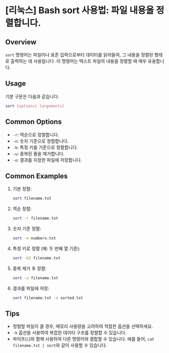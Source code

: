 # [리눅스] Bash sort 사용법: 파일 내용을 정렬합니다.

## Overview
`sort` 명령어는 파일이나 표준 입력으로부터 데이터를 읽어들여, 그 내용을 정렬된 형태로 출력하는 데 사용됩니다. 이 명령어는 텍스트 파일의 내용을 정렬할 때 매우 유용합니다.

## Usage
기본 구문은 다음과 같습니다.
```bash
sort [options] [arguments]
```

## Common Options
- `-r`: 역순으로 정렬합니다.
- `-n`: 숫자 기준으로 정렬합니다.
- `-k`: 특정 키를 기준으로 정렬합니다.
- `-u`: 중복된 줄을 제거합니다.
- `-o`: 결과를 지정한 파일에 저장합니다.

## Common Examples
1. 기본 정렬:
   ```bash
   sort filename.txt
   ```

2. 역순 정렬:
   ```bash
   sort -r filename.txt
   ```

3. 숫자 기준 정렬:
   ```bash
   sort -n numbers.txt
   ```

4. 특정 키로 정렬 (예: 두 번째 열 기준):
   ```bash
   sort -k2 filename.txt
   ```

5. 중복 제거 후 정렬:
   ```bash
   sort -u filename.txt
   ```

6. 결과를 파일에 저장:
   ```bash
   sort filename.txt -o sorted.txt
   ```

## Tips
- 정렬할 파일이 클 경우, 메모리 사용량을 고려하여 적절한 옵션을 선택하세요.
- `-k` 옵션을 사용하여 복잡한 데이터 구조를 정렬할 수 있습니다.
- 파이프(`|`)와 함께 사용하여 다른 명령어와 결합할 수 있습니다. 예를 들어, `cat filename.txt | sort`와 같이 사용할 수 있습니다.
